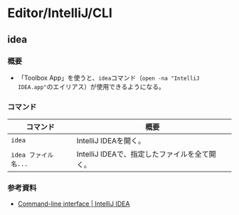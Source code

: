 # Editor/IntelliJ/CLI

## idea

### 概要

- 「Toolbox App」を使うと、`idea`コマンド（`open -na "IntelliJ IDEA.app"`のエイリアス）が使用できるようになる。

### コマンド

| コマンド             | 概要                                          |
| -------------------- | --------------------------------------------- |
| `idea`               | IntelliJ IDEAを開く。                         |
| `idea ファイル名...` | IntelliJ IDEAで、指定したファイルを全て開く。 |

### 参考資料

- [Command-line interface | IntelliJ IDEA](https://www.jetbrains.com/help/idea/working-with-the-ide-features-from-command-line.html#toolbox)
